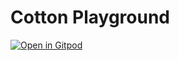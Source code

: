 # Cotton Playground

[![Open in Gitpod](https://gitpod.io/button/open-in-gitpod.svg)](https://gitpod.io/#https://github.com/nanikamado/cotton-playground)
